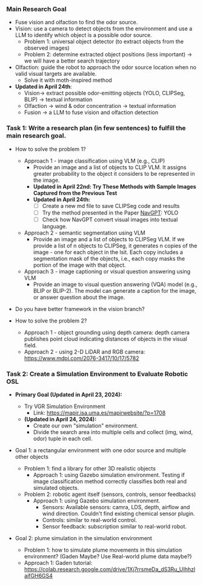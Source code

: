 ### Main Research Goal
- Fuse vision and olfaction to find the odor source.
- Vision: use a camera to detect objects from the environment and use a LLM to identify which object is a possible odor source.
  - Problem 1: universal object detector (to extract objects from the observed images)
  - Problem 2: determine extracted object positions (less important) -> we will have a better search trajectory
- Olfaction: guide the robot to approach the odor source location when no valid visual targets are available.
  - Solve it with moth-inspired method
- **Updated in April 24th**:
  - Vision-> extract possible odor-emitting objects (YOLO, CLIPSeg, BLIP) -> textual information
  - Olfaction -> wind & odor concentration -> textual information
  - Fusion -> a LLM to fuse vision and olfaction detection 

### Task 1: Write a research plan (in few sentences) to fulfill the main research goal.
- How to solve the problem 1?
  - Approach 1 - image classification using VLM (e.g., CLIP)
    - Provide an image and a list of objects to CLIP VLM. It assigns greater probability to the object it considers to be represented in the image.
    - **Updated in April 22nd: Try These Methods with Sample Images Captured from the Previous Test**
    - **Updated in April 24th:**
        - [ ] Create a new md file to save CLIPSeg code and results
        - [ ] Try the method presented in the Paper [NavGPT](https://arxiv.org/abs/2305.16986): YOLO
        - [ ] Check how NavGPT convert visual images into textual language. 
  - Approach 2 - semantic segmentation using VLM
    - Provide an image and a list of objects to CLIPSeg VLM. If we provide a list of n objects to CLIPSeg, it generates n copies of the image - one for each object in the lsit. Each copy includes a segmentation mask of the objects, i.e., each copy masks the portion of the image with that object.
  - Approach 3 - image captioning or visual question answering using VLM
    - Provide an image to visual question answering (VQA) model (e.g., BLIP or BLIP-2). The model can generate a caption for the image, or answer question about the image.

- Do you have better framework in the vision branch?

- How to solve the problem 2?
  - Approach 1 - object grounding using depth camera: depth camera publishes point cloud indicating distances of objects in the visual field.
  - Approach 2 - using 2-D LiDAR and RGB camera: https://www.mdpi.com/2076-3417/10/17/5782

### Task 2: Create a Simulation Environment to Evaluate Robotic OSL
- **Primary Goal (Updated in April 23, 2024):**
  - Try VGR Simulation Environment
    - Link: https://mapir.isa.uma.es/mapirwebsite/?p=1708    
  - **(Updated in April 24, 2024):**
    - Create our own "simulation" environment.
    - Divide the search area into multiple cells and collect (img, wind, odor) tuple in each cell.   

- Goal 1: a rectangular environment with one odor source and multiple other objects
  - Problem 1: find a library for other 3D realistic objects
    - Approach 1: using Gazebo simulation environment. Testing if image classification method correctly classifies both real and simulated objects.
  - Problem 2: robotic agent itself (sensors, controls, sensor feedbacks)
    - Approach 1: using Gazebo simulation environment.
      - Sensors: Available sensors: camra, LDS, depth, airflow and wind direction. Couldn't find existing chemical sensor plugin.
      - Controls: similar to real-world control.
      - Sensor feedback: subscription similar to real-world robot.

- Goal 2: plume simulation in the simulation environment
  - Problem 1: how to simulate plume movements in this simulation environment? (Gaden Maybe? Use Real-world plume data maybe?)
   - Approach 1: Gaden tutorial: https://colab.research.google.com/drive/1Xj7rrsmeDa_dS3Ru_UIhhzlaifGH6GS4

